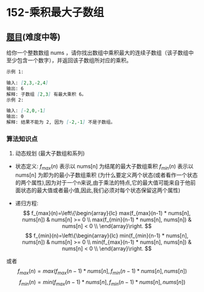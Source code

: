 # 152-乘积最大子数组

## [题目](https://leetcode-cn.com/problems/maximum-product-subarray/)(难度中等)

给你一个整数数组 nums ，请你找出数组中乘积最大的连续子数组（该子数组中至少包含一个数字），并返回该子数组所对应的乘积。

~~~markdown
示例 1:

输入: [2,3,-2,4]
输出: 6
解释: 子数组 [2,3] 有最大乘积 6。
示例 2:

输入: [-2,0,-1]
输出: 0
解释: 结果不能为 2, 因为 [-2,-1] 不是子数组。
~~~

### 算法知识点
1. 动态规划 (最大子数组和系列)
- 状态定义: $f_{max}(n)$ 表示以 nums[n] 为结尾的最大子数组乘积
   $f_{min}(n)$ 表示以 nums[n] 为即为的最小子数组乘积
   (为什么要定义两个状态(或者看作一个状态的两个属性),因为对于一个n来说,由于乘法的特点,它的最大值可能来自于他前面状态的最大值或者最小值,因此,我们必须对每个状态保留这两个属性)

- 递归方程:
$$
f_{max}(n)=\left\{\begin{array}{lc}
max(f_{max}(n-1) * nums[n], nums[n]) & nums[n] >= 0 \\
max(f_{min}(n-1) * nums[n], nums[n]) & nums[n] < 0 \\
\end{array}\right.
$$
$$
f_{min}(n)=\left\{\begin{array}{lc}
min(f_{min}(n-1) * nums[n], nums[n]) & nums[n] >= 0 \\
min(f_{max}(n-1) * nums[n], nums[n]) & nums[n] < 0 \\
\end{array}\right.
$$

或者
$$
f_{max}(n) = max(f_{max}(n-1) * nums[n],f_{min}(n-1) * nums[n], nums[n])
$$
$$
f_{min}(n) = min(f_{max}(n-1) * nums[n],f_{min}(n-1) * nums[n], nums[n])
$$